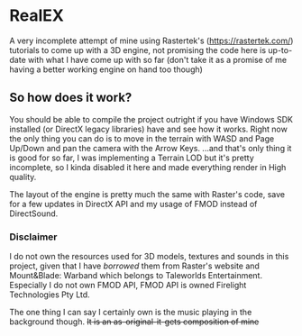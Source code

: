 # RealEX
A very incomplete attempt of mine using Rastertek's (https://rastertek.com/) tutorials to come up with a 3D engine, not promising the code here is up-to-date with what I have come up with so far (don't take it as a promise of me having a better working engine on hand too though)

## So how does it work?
You should be able to compile the project outright if you have Windows SDK installed (or DirectX legacy libraries) have and see how it works. Right now the only thing you can do is to move in the terrain with WASD and Page Up/Down and pan the camera with the Arrow Keys.
...and that's only thing it is good for so far, I was implementing a Terrain LOD but it's pretty incomplete, so I kinda disabled it here and made everything render in High quality.

The layout of the engine is pretty much the same with Raster's code, save for a few updates in DirectX API and my usage of FMOD instead of DirectSound.

### Disclaimer
I do not own the resources used for 3D models, textures and sounds in this project, given that I have *borrowed* them from Raster's website and Mount&Blade: Warband which belongs to Taleworlds Entertainment.
Especially I do not own FMOD API, FMOD API is owned Firelight Technologies Pty Ltd.

The one thing I can say I certainly own is the music playing in the background though. ~~It is an as-original-it-gets composition of mine~~
